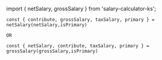 import { netSalary, grossSalary } from 'salary-calculator-ks';


    const { contribute, grossSalary, taxSalary, primary } = netSalary(netSalary,isPrimary)

    OR

    const { netSalary, contribute, taxSalary, primary } = grossSalary(grossSalary,isPrimary)